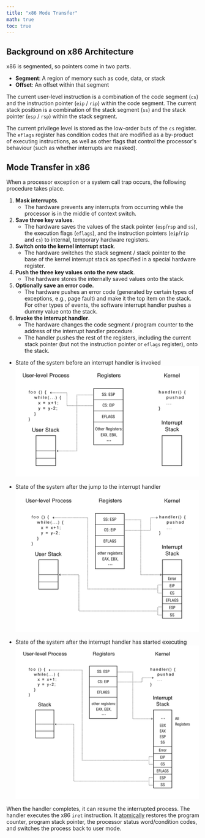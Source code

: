 ```yaml
---
title: "x86 Mode Transfer"
math: true
toc: true
---
```


## Background on x86 Architecture
x86 is segmented, so pointers come in two parts.

- **Segment**: A region of memory such as code, data, or stack
- **Offset**: An offset within that segment

The current user-level instruction is a combination of the code segment (`cs`) and the instruction pointer (`eip` / `rip`) within the code segment. The current stack position is a combination of the stack segment (`ss`) and the stack pointer (`esp` / `rsp`) within the stack segment.

The current privilege level is stored as the low-order buts of the `cs` register. The `eflags` register has condition codes that are modified as a by-product of executing instructions, as well as other flags that control the processor's behaviour (such as whether interrupts are masked).

## Mode Transfer in x86
When a processor exception or a system call trap occurs, the following procedure takes place.

1. **Mask interrupts**.
	- The hardware prevents any interrupts from occurring while the processor is in the middle of context switch.
2. **Save three key values**. 
	- The hardware saves the values of the stack pointer (`esp`/`rsp` and `ss`), the execution flags (`eflags`), and the instruction pointers (`eip`/`rip` and `cs`) to internal, temporary hardware registers.
3. **Switch onto the kernel interrupt stack**.
	- The hardware switches the stack segment / stack pointer to the base of the kernel interrupt stack as specified in a special hardware register.
4. **Push the three key values onto the new stack**.
	- The hardware stores the internally saved values onto the stack.
5. **Optionally save an error code.**
	- The hardware pushes an error code (generated by certain types of exceptions, e.g., page fault) and make it the top item on the stack. For other types of events, the software interrupt handler pushes a dummy value onto the stack.
6. **Invoke the interrupt handler**.
	- The hardware changes the code segment / program counter to the address of the interrupt handler procedure.
	- The handler pushes the rest of the registers, including the current stack pointer (but not the instruction pointer or `eflags` register), onto the stack.

- State of the system before an interrupt handler is invoked
![x86-mode-switch-1](/notes/images/x86-mode-switch-1.png)

- State of the system after the jump to the interrupt handler
![x86-mode-switch-2](/notes/images/x86-mode-switch-2.png)

- State of the system after the interrupt handler has started executing
![x86-mode-switch-3](/notes/images/x86-mode-switch-3.png)

When the handler completes, it can resume the interrupted process. The handler executes the x86 `iret` instruction. It [atomically](/notes/Atomic%20operation.md) restores the program counter, program stack pointer, the processor status word/condition codes, and switches the process back to user mode.